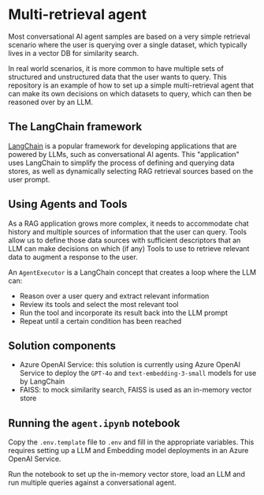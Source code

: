 # Multi-retrieval agent
Most conversational AI agent samples are based on a very simple retrieval scenario where the user is querying over a single dataset, which typically lives in a vector DB for similarity search.

In real world scenarios, it is more common to have multiple sets of structured and unstructured data that the user wants to query. This repository is an example of how to set up a simple multi-retrieval agent that can make its own decisions on which datasets to query, which can then be reasoned over by an LLM.

## The LangChain framework
[LangChain](https://python.langchain.com/v0.2/docs) is a popular framework for developing applications that are powered by LLMs, such as conversational AI agents. This "application" uses LangChain to simplify the process of defining and querying data stores, as well as dynamically selecting RAG retrieval sources based on the user prompt.

## Using Agents and Tools
As a RAG application grows more complex, it needs to accommodate chat history and multiple sources of information that the user can query. Tools allow us to define those data sources with sufficient descriptors that an LLM can make decisions on which (if any) Tools to use to retrieve relevant data to augment a response to the user. 

An `AgentExecutor` is a LangChain concept that creates a loop where the LLM can:
- Reason over a user query and extract relevant information
- Review its tools and select the most relevant tool
- Run the tool and incorporate its result back into the LLM prompt
- Repeat until a certain condition has been reached

## Solution components
- Azure OpenAI Service: this solution is currently using Azure OpenAI Service to deploy the `GPT-4o` and `text-embedding-3-small` models for use by LangChain
- FAISS: to mock similarity search, FAISS is used as an in-memory vector store

## Running the `agent.ipynb` notebook
Copy the `.env.template` file to `.env` and fill in the appropriate variables. This requires setting up a LLM and Embedding model deployments in an Azure OpenAI Service.

Run the notebook to set up the in-memory vector store, load an LLM and run multiple queries against a conversational agent.
